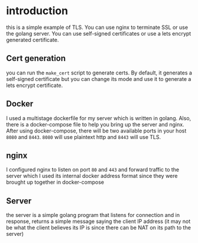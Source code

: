 # introduction 
this is a simple example of TLS. You can use nginx to terminate SSL or use the golang server. You can use self-signed certificates or use a lets encrypt generated certificate.
## Cert generation 
you can run the `make_cert` script to generate certs. By default, it generates a self-signed certificate but you can change its mode and use it to generate a lets encrypt certificate.
## Docker 
I used a multistage dockerfile for my server which is written in golang. Also, there is a docker-compose file to help you bring up the server and nginx. After using docker-compose, there will be two available ports in your host `8080` and `8443`. `8080` will use plaintext http and `8443` will use TLS.
## nginx 
I configured nginx to listen on port `80` and `443` and forward traffic to the server which I used its internal docker address format since they were brought up together in docker-compose 
## Server 
the server is a simple golang program that listens for connection and in response, returns a simple message saying the client IP address (it may not be what the client believes its IP is since there can be NAT on its path to the server)

